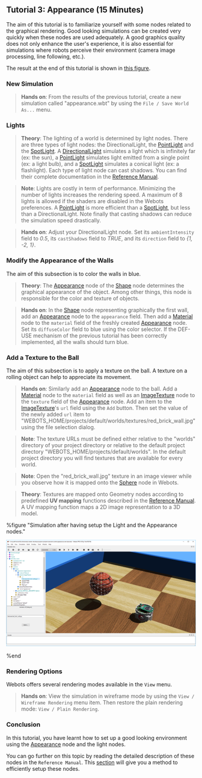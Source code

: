 ## Tutorial 3: Appearance (15 Minutes)

The aim of this tutorial is to familiarize yourself with some nodes related to the graphical rendering.
Good looking simulations can be created very quickly when these nodes are used adequately.
A good graphics quality does not only enhance the user's experience, it is also essential for simulations where robots perceive their environment (camera image processing, line following, etc.).

The result at the end of this tutorial is shown in [this figure](#simulation-after-having-setup-the-light-and-the-appearance-nodes).

### New Simulation

> **Hands on**: From the results of the previous tutorial, create a new simulation called "appearance.wbt" by using the `File / Save World As...` menu.

### Lights

> **Theory**: The lighting of a world is determined by light nodes.
There are three types of light nodes: the DirectionalLight, the [PointLight](../reference/pointlight.md) and the [SpotLight](../reference/spotlight.md).
A [DirectionalLight](../reference/directionallight.md) simulates a light which is infinitely far (ex: the sun), a [PointLight](../reference/pointlight.md) simulates light emitted from a single point (ex: a light bulb), and a [SpotLight](../reference/spotlight.md) simulates a conical light (ex: a flashlight).
Each type of light node can cast shadows.
You can find their complete documentation in the [Reference Manual](../reference/nodes-and-api-functions.md).

<!-- -->

> **Note**: Lights are costly in term of performance.
Minimizing the number of lights increases the rendering speed.
A maximum of 8 lights is allowed if the shaders are disabled in the Webots preferences.
A [PointLight](../reference/pointlight.md) is more efficient than a [SpotLight](../reference/spotlight.md), but less than a DirectionalLight.
Note finally that casting shadows can reduce the simulation speed drastically.

> **Hands on**: Adjust your DirectionalLight node.
Set its `ambientIntensity` field to *0.5*, its `castShadows` field to *TRUE*, and its `direction` field to *{1, -2, 1}*.

### Modify the Appearance of the Walls

The aim of this subsection is to color the walls in blue.

> **Theory**: The [Appearance](../reference/appearance.md) node of the [Shape](../reference/shape.md) node determines the graphical appearance of the object.
Among other things, this node is responsible for the color and texture of objects.

<!-- -->

> **Hands on**: In the [Shape](../reference/shape.md) node representing graphically the first wall, add an [Appearance](../reference/appearance.md) node to the `appearance` field.
Then add a [Material](../reference/material.md) node to the `material` field of the freshly created [Appearance](../reference/appearance.md) node.
Set its `diffuseColor` field to blue using the color selector.
If the DEF-USE mechanism of the previous tutorial has been correctly implemented, all the walls should turn blue.

### Add a Texture to the Ball

The aim of this subsection is to apply a texture on the ball.
A texture on a rolling object can help to appreciate its movement.

> **Hands on**: Similarly add an [Appearance](../reference/appearance.md) node to the ball.
Add a [Material](../reference/material.md) node to the `material` field as well as an [ImageTexture](../reference/imagetexture.md) node to the `texture` field of the [Appearance](../reference/appearance.md) node.
Add an item to the [ImageTexture](../reference/imagetexture.md)'s `url` field using the `Add` button.
Then set the value of the newly added `url` item to "WEBOTS\_HOME/projects/default/worlds/textures/red\_brick\_wall.jpg" using the file selection dialog.

<!-- -->

> **Note**: The texture URLs must be defined either relative to the "worlds" directory of your project directory or relative to the default project directory "WEBOTS\_HOME/projects/default/worlds".
In the default project directory you will find textures that are available for every world.

<!-- -->

> **Note**: Open the "red\_brick\_wall.jpg" texture in an image viewer while you observe how it is mapped onto the [Sphere](../reference/sphere.md) node in Webots.

<!-- -->

> **Theory**: Textures are mapped onto Geometry nodes according to predefined **UV mapping** functions described in the [Reference Manual](../reference/imagetexture.md).
A UV mapping function maps a 2D image representation to a 3D model.

%figure "Simulation after having setup the Light and the Appearance nodes."

![tutorial_appearance.png](images/tutorial_appearance.png)

%end

### Rendering Options

Webots offers several rendering modes available in the `View` menu.

> **Hands on**: View the simulation in wireframe mode by using the `View / Wireframe Rendering` menu item.
Then restore the plain rendering mode: `View / Plain Rendering`.

### Conclusion

In this tutorial, you have learnt how to set up a good looking environment using the [Appearance](../reference/appearance.md) node and the light nodes.

You can go further on this topic by reading the detailed description of these nodes in the `Reference Manual`.
This [section](modeling.md#how-to-get-a-realisitc-and-efficient-rendering) will give you a method to efficiently setup these nodes.
